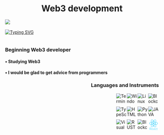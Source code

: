 <h1 font="Play" align="center">Web3 development </h1>

<img src="https://user-images.githubusercontent.com/116753493/199089525-a6b14f0a-23b0-4980-8f73-3a2723b599e7.gif" />

<a href="https://git.io/typing-svg"><img src="https://readme-typing-svg.demolab.com?font=Play&size=30&duration=4300&pause=500&color=9F44F7&center=true&vCenter=true&width=435&lines=Welcome+to+my+metaverse!" alt="Typing SVG" /></a>

#

<h3 font="Play" align="left">Beginning Web3 developer </h3>
<h4 font="Play" align="left">• Studying Web3 </h4>
<h4 font="Play" align="left">• I would be glad to get advice from programmers </h4>



<h3 align="right">Languages and Instruments</h3>


<img align="right" src="https://user-images.githubusercontent.com/116753493/199121542-aab5a657-b0b9-49a2-92f2-9dfcd05bcc0d.png" alt="Blockchain" width="35" height="35"/> 
<img align="right" src="https://user-images.githubusercontent.com/116753493/199081153-5821e9a1-2927-47b5-8b6e-f46fe178024c.png" alt="Linux" width="35" height="35"/>
<img align="right" src="https://user-images.githubusercontent.com/116753493/199081513-be2e9f08-2971-473c-8e7c-58c803c52840.png" alt="Windows" width="35" height="35"/>
<img align="right" src="https://user-images.githubusercontent.com/116753493/199081651-29c840f7-d29a-4b53-a921-56b2ebc83e4c.png" alt="Terminal" width="35" height="35"/> 

  <h3 font="Play" align="left">⠀</h3>

<img align="right" src="https://user-images.githubusercontent.com/116753493/199037996-47c4eb21-7612-4b00-8cca-3b3f37563039.png" alt="JAVA script" width="35" height="35"/>
<img align="right" src="https://user-images.githubusercontent.com/116753493/199038472-6190f3cb-c439-4bd8-b7e5-2f3e8964f90d.png" alt="Python" width="35" height="35"/>
<img align="right" src="https://user-images.githubusercontent.com/116753493/199051540-140d7975-32f4-41d0-9e1e-4ac740b64f4e.png" alt="HTML" width="35" height="35"/>
<img align="right" src="https://user-images.githubusercontent.com/116753493/199125143-4d3ed8b2-92d5-41d9-a359-0fa63b4fc2de.png" alt="TypeScript" width="35" height="35"/>

  <h3 font="Play" align="left">⠀</h3>

<img align="right" src="https://raw.githubusercontent.com/devicons/devicon/master/icons/react/react-original-wordmark.svg" alt="React" width="35" height="35"/>
<img align="right" src="https://user-images.githubusercontent.com/116753493/199125791-87dedd36-d6eb-4783-975e-9c16e270aea5.png" alt="Blockchain" width="35" height="35"/>
<img align="right" src="https://user-images.githubusercontent.com/116753493/199125515-0680d6e4-1ad9-486a-95df-6b74fbe6e21b.png" alt="RUST" width="35" height="35"/>
<img align="right" src="https://user-images.githubusercontent.com/116753493/199036981-d856400d-9370-4b6d-a4ea-90a59c2042d6.png" alt="Visual Studio" width="35" height="35"/>

  <h3 font="Play" align="left">⠀</h3>


